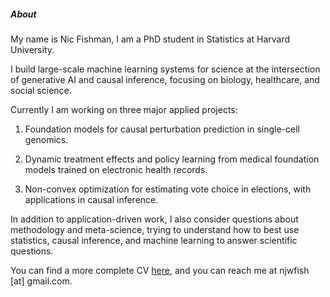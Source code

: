 ##### About

My name is Nic Fishman, I am a PhD student in Statistics at Harvard University.

I build large-scale machine learning systems for science at the intersection of generative AI and causal inference, focusing on biology, healthcare, and social science.

Currently I am working on three major applied projects:

1. Foundation models for causal perturbation prediction in single-cell genomics.

2. Dynamic treatment effects and policy learning from medical foundation models trained on electronic health records.

3. Non-convex optimization for estimating vote choice in elections, with applications in causal inference.

In addition to application-driven work, I also consider questions about methodology and meta-science, trying to understand how to best use statistics, causal inference, and machine learning to answer scientific questions.

You can find a more complete CV [here](resume), and you can reach me at njwfish [at] gmail.com.

